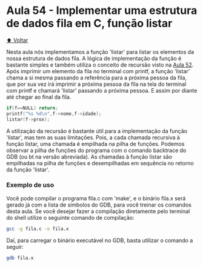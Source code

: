 # Aula 54 - Implementar uma estrutura de dados fila em C, função listar

[:arrow_up: Voltar](https://github.com/Geofisicando/C-orientado-a-testes#%C3%ADndice)

Nesta aula nós implementamos a função 'listar' para listar os elementos da nossa estrutura de dados fila. A lógica de implementação da função é bastante
simples e também utiliza o conceito de recursão visto na [Aula 52](https://github.com/Geofisicando/C-orientado-a-testes/tree/main/exemplos/fila/inserir#aula-52---implementar-uma-estrutura-de-dados-fila-em-c-fun%C3%A7%C3%A3o-inserir-parte-1).
Após imprimir um elemento da fila no terminal com printf, a função 'listar' chama a si mesma passando a referência para a
próxima pessoa da fila, que por sua vez irá imprimir a próxima pessoa da fila na tela do terminal com printf e chamará
'listar' passando a próxima pessoa. E assim por diante até chegar ao final da fila.

```c
if(f==NULL) return;
printf("%s %d\n",f->nome,f->idade);
listar(f->prox);
```

A utilização da recursão é bastante útil para a implementação da função 'listar', mas tem as suas limitações. Pois, a cada chamada recursiva
à função listar, uma chamada é empilhada na pilha de funções. Podemos observar a pilha de funções do programa com o comando backtrace do GDB 
(ou bt na versão abreviada). As chamadas à função listar são empilhadas na pilha de funções e desempilhadas em sequência no retorno da função
'listar'.

### Exemplo de uso

Você pode compilar o programa fila.c com 'make', e o binário fila.x será gerado já com a lista de símbolos do GDB, para você treinar os comandos desta aula. Se você desejar fazer a compilação diretamente pelo terminal do shell utilize o seguinte comando de compilação:

```sh
gcc -g fila.c -o fila.x
```

Daí, para carregar o binário executável no GDB, basta utilizar o comando a seguir:

```sh
gdb fila.x
```
